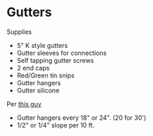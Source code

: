 # Gutters

Supplies

- 5" K style gutters
- Gutter sleeves for connections
- Self tapping gutter screws
- 2 end caps
- Red/Green tin snips
- Gutter hangers
- Gutter silicone

Per [this guy](https://www.youtube.com/watch?v=HI-W8e7ICnw)

- Gutter hangers every 18" or 24". (20 for 30')
- 1/2" or 1/4" slope per 10 ft.



